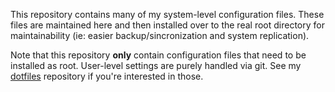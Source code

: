 This repository contains many of my system-level configuration
files. These files are maintained here and then installed over to the
real root directory for maintainability (ie: easier backup/sincronization
and system replication).

Note that this repository **only** contain configuration files that need
to be installed as root. User-level settings are purely handled via git.
See my [dotfiles](https://github.com/hobarrera/dotfiles) repository if
you're interested in those.
